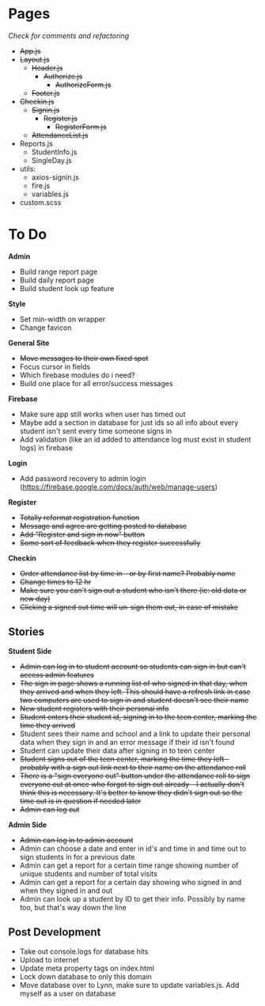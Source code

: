 # Pages

_Check for comments and refactoring_
* ~~App.js~~
* ~~Layout.js~~
  * ~~Header.js~~
    * ~~Authorize.js~~
      * ~~AuthorizeForm.js~~
  * ~~Footer.js~~
* ~~Checkin.js~~
  * ~~Signin.js~~
    * ~~Register.js~~
      * ~~RegisterForm.js~~
  * ~~AttendanceList.js~~
* Reports.js
  * StudentInfo.js
  * SingleDay.js
* utils:
  * axios-signin.js
  * fire.js
  * variables.js
* custom.scss

# To Do

**Admin**
* Build range report page
* Build daily report page
* Build student look up feature

**Style**
* Set min-width on wrapper
* Change favicon

**General Site**
* ~~Move messages to their own fixed spot~~
* Focus cursor in fields
* Which firebase modules do i need?
* Build one place for all error/success messages

**Firebase**
* Make sure app still works when user has timed out
* Maybe add a section in database for just ids so all info about every student isn't sent every time someone signs in
* Add validation (like an id added to attendance log must exist in student logs) in firebase 

**Login**
* Add password recovery to admin login (https://firebase.google.com/docs/auth/web/manage-users)

**Register**
* ~~Totally reformat registration function~~
* ~~Message and agree are getting posted to database~~
* ~~Add "Register and sign in now" button~~
* ~~Some sort of feedback when they register successfully~~

**Checkin**
* ~~Order attendance list by time in - or by first name? Probably name~~
* ~~Change times to 12 hr~~
* ~~Make sure you can't sign out a student who isn't there (ie: old data or new day)~~
* ~~Clicking a signed out time will un-sign them out, in case of mistake~~

## Stories

**Student Side**
* ~~Admin can log in to student account so students can sign in but can't access admin features~~
* ~~The sign in page shows a running list of who signed in that day, when they arrived and when they left. This should have a refresh link in case two computers are used to sign in and student doesn't see their name~~
* ~~New student registers with their personal info~~
* ~~Student enters their student id, signing in to the teen center, marking the time they arrived~~
* Student sees their name and school and a link to update their personal data when they sign in and an error message if their id isn't found
* Student can update their data after signing in to teen center
* ~~Student signs out of the teen center, marking the time they left - probably with a sign out link next to their name on the attendance roll~~
* ~~There is a "sign everyone out" button under the attendance roll to sign everyone out at once who forgot to sign out already - I actually don't think this is necessary. It's better to know they didn't sign out so the time out is in question if needed later~~
* ~~Admin can log out~~

**Admin Side**
* ~~Admin can log in to admin account~~
* Admin can choose a date and enter in id's and time in and time out to sign students in for a previous date
* Admin can get a report for a certain time range showing number of unique students and number of total visits
* Admin can get a report for a certain day showing who signed in and when they signed in and out
* Admin can look up a student by ID to get their info. Possibly by name too, but that's way down the line

## Post Development
* Take out console.logs for database hits
* Upload to internet
* Update meta property tags on index.html
* Lock down database to only this domain
* Move database over to Lynn, make sure to update variables.js. Add myself as a user on database